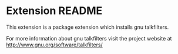 # Extension README

This extension is a package extension which installs gnu talkfilters.

For more information about gnu talkfilters visit the project website at
http://www.gnu.org/software/talkfilters/

